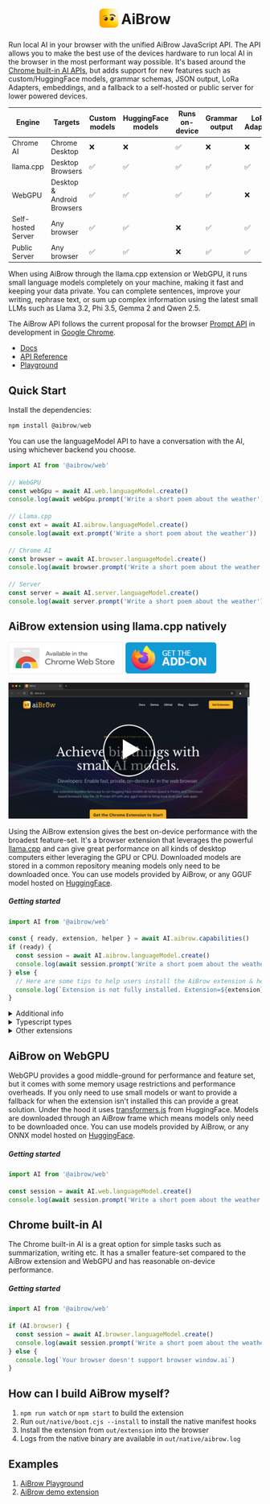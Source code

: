 <h1 align="center">
<sub>
<img src="https://github.com/axonzeta/aibrow/blob/main/.github/assets/aibrow-icon.png?raw=true" height="38" width="38">
</sub>
AiBrow
</h1>

Run local AI in your browser with the unified AiBrow JavaScript API. The API allows you to make the best use of the devices hardware to run local AI in the browser in the most performant way possible. It's based around the [Chrome built-in AI APIs](https://developer.chrome.com/docs/ai/built-in-apis), but adds support for new features such as custom/HuggingFace models, grammar schemas, JSON output, LoRa Adapters, embeddings, and a fallback to a self-hosted or public server for lower powered devices.

| Engine             | Targets                               | Custom models | HuggingFace models | Runs on-device | Grammar output | LoRA Adapters | Embeddings | GPU Required | Performance |
| ------------------ | ------------------------------------- | ------------- | ------------------ | -------------- | -------------- | ------------- | ---------- | ------------ | ----------- |
| Chrome AI          | Chrome Desktop                        | ❌            | ❌                 | ✅              | ❌             | ❌            | ❌          | ✅           | ⭐️⭐️         |
| llama.cpp          | Desktop Browsers                      | ✅            | ✅                 | ✅              | ✅             | ✅            | ✅          | ❌           | ⭐️⭐️⭐️       |
| WebGPU             | Desktop & Android Browsers            | ✅            | ✅                 | ✅              | ✅             | ❌            | ✅          | ❌           | ⭐️          |
| Self-hosted Server | Any browser                           | ✅            | ✅                 | ❌              | ✅             | ✅            | ✅          | ❌           | ⭐️⭐️⭐️       |
| Public Server      | Any browser                           | ✅            | ✅                 | ❌              | ✅             | ✅            | ✅          | ❌           | ⭐️⭐️         |

When using AiBrow through the llama.cpp extension or WebGPU, it runs small language models completely on your machine, making it fast and keeping your data private. You can complete sentences, improve your writing, rephrase text, or sum up complex information using the latest small LLMs such as Llama 3.2, Phi 3.5, Gemma 2 and Qwen 2.5.

The AiBrow API follows the current proposal for the browser [Prompt API](https://github.com/explainers-by-googlers/prompt-api?tab=readme-ov-file#stakeholder-feedback) in development in [Google Chrome](https://developer.chrome.com/docs/ai/built-in).

* [Docs](https://docs.aibrow.ai/)
* [API Reference](https://docs.aibrow.ai/api-reference/aibrow)
* [Playground](https://demo.aibrow.ai/playground/)

## Quick Start

Install the dependencies:

```js
npm install @aibrow/web
```

You can use the languageModel API to have a conversation with the AI, using whichever backend you choose.

```js
import AI from '@aibrow/web'

// WebGPU
const webGpu = await AI.web.languageModel.create()
console.log(await webGpu.prompt('Write a short poem about the weather'))

// Llama.cpp
const ext = await AI.aibrow.languageModel.create()
console.log(await ext.prompt('Write a short poem about the weather'))

// Chrome AI
const browser = await AI.browser.languageModel.create()
console.log(await browser.prompt('Write a short poem about the weather'))

// Server
const server = await AI.server.languageModel.create()
console.log(await server.prompt('Write a short poem about the weather'))

```

## AiBrow extension using llama.cpp natively

<p>
<a href="https://chromewebstore.google.com/detail/aibrow/bbkbjiehfkggfkbampigbbakecijicdm"><img src="https://github.com/axonzeta/aibrow/blob/main/.github/assets/chrome_webstore_icon.png?raw=true" width="228" height="64" alt="Get AiBrow for Chrome" /></a>
<a href="#firefox"><img src="https://github.com/axonzeta/aibrow/blob/main/.github/assets/firefox-addon.png?raw=true" width="183" height="64"alt="Get AiBrow for Firefox"></a>
</p>

<p>
<a href="https://www.youtube.com/watch?v=ATybwD79jUI"><img src="https://github.com/axonzeta/aibrow/blob/main/.github/assets/install_preview.png?raw=true" width="480" height="270" alt="Step by step install" /></a>
</p>

Using the AiBrow extension gives the best on-device performance with the broadest feature-set. It's a browser extension that leverages the powerful [llama.cpp](https://github.com/ggerganov/llama.cpp) and can give great performance on all kinds of desktop computers either leveraging the GPU or CPU. Downloaded models are stored in a common repository meaning models only need to be downloaded once. You can use models provided by AiBrow, or any GGUF model hosted on [HuggingFace](https://huggingface.co/).

##### Getting started

```js
import AI from '@aibrow/web'

const { ready, extension, helper } = await AI.aibrow.capabilities()
if (ready) {
  const session = await AI.aibrow.languageModel.create()
  console.log(await session.prompt('Write a short poem about the weather'))
} else {
  // Here are some tips to help users install the AiBrow extension & helper https://docs.aibrow.ai/guides/helping-users-install-aibrow
  console.log(`Extension is not fully installed. Extension=${extension}. Helper=${helper}`)
}
```

<details>
<summary>Additional info</summary>
When the extension is installed, it's directly usable on any page via `window.aibrow` or if installed on a browser other than Google Chrome it automatically polyfills `window.ai`.
</details>

<details>
<summary>Typescript types</summary>

Types for `window.aibrow` can be added to your project by using the `npm install --save-dev @aibrow/dom-types` package. Then to expose them, place the following either in your `global.d.ts` or the entry point to your code

```ts
import type AI from "@aibrow/dom-types"

declare global {
  interface Window {
    readonly aibrow: typeof AI;
  }
}
```
</details>

<details>
<summary>Other extensions</summary>

Other extensions can make use of the AiBrow extension by using the extension library library using `npm install @aibrow/extension`

```js
import aibrow from '@aibrow/extension'

const { helper, extension } = await window.aibrow.capabilities()
if (extension) {
  if (helper) {
    const session = await window.aibrow.languageModel.create()
    const stream = await sess.promptStreaming('Write a poem about AI in the browser')
    for await (const chunk of stream) {
      console.log(chunk)
    }
  } else {
    console.log('Aibrow helper not installed')
  }
} else {
  console.log('Aibrow not installed')
}
```
</details>

## AiBrow on WebGPU

WebGPU provides a good middle-ground for performance and feature set, but it comes with some memory usage restrictions and performance overheads. If you only need to use small models or want to provide a fallback for when the extension isn't installed this can provide a great solution. Under the hood it uses [transformers.js](https://github.com/huggingface/transformers.js) from HuggingFace. Models are downloaded through an AiBrow frame which means models only need to be downloaded once. You can use models provided by AiBrow, or any ONNX model hosted on [HuggingFace](https://huggingface.co/).

##### Getting started

```js
import AI from '@aibrow/web'

const session = await AI.web.languageModel.create()
console.log(await session.prompt('Write a short poem about the weather'))
```

## Chrome built-in AI

The Chrome built-in AI is a great option for simple tasks such as summarization, writing etc. It has a smaller feature-set compared to the AiBrow extension and WebGPU and has reasonable on-device performance.

##### Getting started

```js
import AI from '@aibrow/web'

if (AI.browser) {
  const session = await AI.browser.languageModel.create()
  console.log(await session.prompt('Write a short poem about the weather'))
} else {
  console.log(`Your browser doesn't support browser window.ai`)
}
```

## How can I build AiBrow myself?

1. `npm run watch` or `npm start` to build the extension
2. Run `out/native/boot.cjs --install` to install the native manifest hooks
3. Install the extension from `out/extension` into the browser
4. Logs from the native binary are available in `out/native/aibrow.log`


## Examples

1. [AiBrow Playground](https://github.com/axonzeta/aibrow-playground)
2. [AiBrow demo extension](https://github.com/axonzeta/aibrow-demo-extension)
